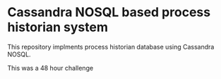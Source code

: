 # Cassandra NOSQL based process historian system

This repository implments process historian database using Cassandra NOSQL.

This was a 48 hour challenge

